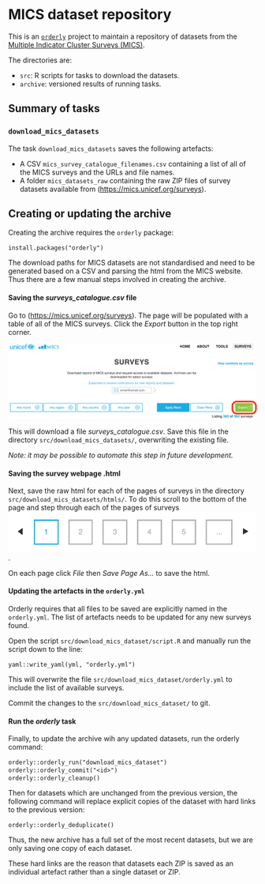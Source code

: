 # MICS dataset repository

This is an [`orderly`](https://github.com/vimc/orderly) project to maintain 
a repository of datasets from the [Multiple Indicator Cluster Surveys (MICS)](https://mics.unicef.org/).

The directories are:

* `src`: R scripts for tasks to download the datasets.
* `archive`: versioned results of running tasks.

## Summary of tasks

### `download_mics_datasets`

The task `download_mics_datasets` saves the following artefacts:

* A CSV `mics_survey_catalogue_filenames.csv` containing a list of all of the 
  MICS surveys and the URLs and file names.
* A folder `mics_datasets_raw` containing the raw ZIP files of survey datasets 
  available from (https://mics.unicef.org/surveys).

## Creating or updating the archive

Creating the archive requires the `orderly` package:
```
install.packages("orderly")
```

The download paths for MICS datasets are not standardised and need to be generated
based on a CSV and parsing the html from the MICS website. Thus there are a few 
manual steps involved in creating the archive.

#### Saving the _surveys_catalogue.csv_ file

Go to (https://mics.unicef.org/surveys). The page will be populated with a table 
of all of the MICS surveys. Click the _Export_ button in the top right corner. 

![export_survey_catalogue](readme_images/export_survey_catalogue.png)

This will download a file _surveys_catalogue.csv_. Save this file in the 
directory `src/download_mics_datasets/`, overwriting the existing file.

_Note: it may be possible to automate this step in future development._


#### Saving the survey webpage .html

Next, save the raw html for each of the pages of surveys in the directory 
`src/download_mics_datasets/htmls/`. To do this scroll to the bottom of the page 
and step through each of the pages of surveys ![export_survey_catalogue](readme_images/export_survey_html.png).

On each page click _File_ then _Save Page As..._ to save the html.


#### Updating the artefacts in the `orderly.yml`

Orderly requires that all files to be saved are explicitly named in the 
`orderly.yml`. The list of artefacts needs to be updated for any new 
surveys found.

Open the script `src/download_mics_dataset/script.R` and manually run the 
script down to the line:
```
yaml::write_yaml(yml, "orderly.yml")
```

This will overwrite the file `src/download_mics_dataset/orderly.yml` to 
include the list of available surveys.

Commit the changes to the `src/download_mics_dataset/` to git.


#### Run the _orderly_ task

Finally, to update the archive wih any updated datasets, run the 
orderly command:
```
orderly::orderly_run("download_mics_dataset")
orderly::orderly_commit("<id>")
orderly::orderly_cleanup()
```

Then for datasets which are unchanged from the previous version, the following 
command will replace explicit copies of the dataset with hard links to the 
previous version:
```
orderly::orderly_deduplicate()
```
Thus, the new archive has a full set of the most recent datasets, but we are only
saving one copy of each dataset.

These hard links are the reason that datasets each ZIP is saved as an individual
artefact rather than a single dataset or ZIP.
